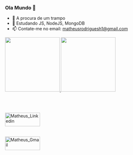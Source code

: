 ### Ola Mundo 👋

- 🔭 A procura de um trampo
- 🌱 Estudando JS, NodeJS, MongoDB
- 📫 Contate-me no email: matheusrodriguesh1@gmail.com


<div>
  <a href="https://github.com/matheusjk">
  <img height="180em" src="https://github-readme-stats.vercel.app/api?username=matheusjk&show_icons=true&theme=react&include_all_commits=true&count_private=true"/>
  <img height="180em" src="https://github-readme-stats.vercel.app/api/top-langs/?username=matheusjk&layout=compact&langs_count=16&theme=react"/>
</div>
  
<div style="display: inline_block"><br>
<!--   <img align="center" alt="Matheus_Python" height="45" width="115" src="https://img.shields.io/badge/Python-3776AB?style=for-the-badge&logo=python&logoColor=white">
  
  <img align="center" alt="Matheus_Python" height="40" width="115" src="https://img.shields.io/badge/Python-14354C?style=for-the-badge&logo=python&logoColor=white">
  
  <img align="center" alt="Matheus_JS" height="45" width="115" src="https://img.shields.io/badge/JavaScript-F7DF1E?style=for-the-badge&logo=javascript&logoColor=black">
   
  
  <img align="center" alt="Matheus_Flask" height="45" width="115" src="https://img.shields.io/badge/Flask-000000?style=for-the-badge&logo=flask&logoColor=white">
  
  
  <img align="center" alt="Matheus_MySQL" height="45" width="115" src="https://img.shields.io/badge/MySQL-00000F?style=for-the-badge&logo=mysql&logoColor=white">
  
  
  <img align="center" alt="Matheus_JQuery" height="45" width="115" src="https://img.shields.io/badge/jQuery-0769AD?style=for-the-badge&logo=jquery&logoColor=white">
  
  
  <img align="center" alt="Matheus_Bootstrap" height="45" width="115" src="https://img.shields.io/badge/Bootstrap-563D7C?style=for-the-badge&logo=bootstrap&logoColor=white">
  
  
  <img align="center" alt="Matheus_MongoDB" height="45" width="115" src="https://img.shields.io/badge/MongoDB-4EA94B?style=for-the-badge&logo=mongodb&logoColor=white">
  
  
  <img align="center" alt="Matheus_LinuxMint" style="padding-bottom:20px" height="45" width="115" src="https://img.shields.io/badge/Linux_Mint-87CF3E?style=for-the-badge&logo=linux-mint&logoColor=white">
  
  <img align="center" alt="Matheus_Ubuntu" style="padding-top:20px" height="45" width="115" src="https://img.shields.io/badge/Ubuntu-E95420?style=for-the-badge&logo=ubuntu&logoColor=white"> -->
  

  <img align="center" alt="Matheus_Arduino" style="padding-top:20px" height="45" width="115" src="https://cdn.jsdelivr.net/gh/devicons/devicon/icons/arduino/arduino-plain-wordmark.svg">
  
  <img align="center" alt="Matheus_Bootstrap" style="padding-top:20px" height="45" width="115" src="https://cdn.jsdelivr.net/gh/devicons/devicon/icons/bootstrap/bootstrap-original.svg">
  
  <img align="center" alt="Matheus_HTML" style="padding-top:20px" height="45" width="115" src="https://cdn.jsdelivr.net/gh/devicons/devicon/icons/html5/html5-original.svg">
  
  <img align="center" alt="Matheus_CSS" style="padding-top:20px" height="45" width="115" src="https://cdn.jsdelivr.net/gh/devicons/devicon/icons/css3/css3-original.svg">
  
  <img align="center" alt="Matheus_Flask" style="padding-top:20px" height="45" width="115" src="https://cdn.jsdelivr.net/gh/devicons/devicon/icons/flask/flask-original.svg">
  
  <img align="center" alt="Matheus_JS" style="padding-top:20px" height="45" width="115" src="https://cdn.jsdelivr.net/gh/devicons/devicon/icons/javascript/javascript-original.svg">
  
  
   <img align="center" alt="Matheus_JQuery" style="padding-top:20px" height="45" width="115" src="https://cdn.jsdelivr.net/gh/devicons/devicon/icons/jquery/jquery-plain-wordmark.svg">
  
  
  <img align="center" alt="Matheus_Linux" style="padding-top:20px" height="45" width="115" src="https://cdn.jsdelivr.net/gh/devicons/devicon/icons/linux/linux-original.svg">
 
  <img align="center" alt="Matheus_Linux" style="padding-top:20px" height="45" width="115" src="https://cdn.jsdelivr.net/gh/devicons/devicon/icons/mongodb/mongodb-original.svg">
  
  
  <img align="center" alt="Matheus_MySQL" style="padding-top:20px" height="45" width="115" src="https://cdn.jsdelivr.net/gh/devicons/devicon/icons/mysql/mysql-original.svg">
  
  
  <img align="center" alt="Matheus_NPM" style="padding-top:20px" height="45" width="115" src="https://cdn.jsdelivr.net/gh/devicons/devicon/icons/npm/npm-original-wordmark.svg">
  
  
  <img align="center" alt="Matheus_nodeJS" style="padding-top:20px" height="45" width="115" src="https://cdn.jsdelivr.net/gh/devicons/devicon/icons/nodejs/nodejs-original.svg">
  
  
   <img align="center" alt="Matheus_Python" style="padding-top:20px" height="45" width="115" src="https://cdn.jsdelivr.net/gh/devicons/devicon/icons/python/python-original.svg">
  
  
   <img align="center" alt="Matheus_SQLAlchemy" style="padding-top:20px" height="45" width="115" src="https://cdn.jsdelivr.net/gh/devicons/devicon/icons/sqlalchemy/sqlalchemy-original.svg">
  
  
<!--   https://cdn.jsdelivr.net/gh/devicons/devicon/icons/jquery/jquery-plain-wordmark.svg -->
  
  
  ##
  
  
    
  
 <a href="https://www.linkedin.com/in/matheus-hil%C3%A1rio-ba54a115b/" target="_blank"> <img align="center" alt="Matheus_Linkedin" style="padding-top:20px" height="45" width="115" src="https://img.shields.io/badge/LinkedIn-0077B5?style=for-the-badge&logo=linkedin&logoColor=white"></a>
  
    
  
  <a href="malito:matheusrodriguesh1@gmail.com" target="_blank"><img align="center" alt="Matheus_Gmail" style="padding-top:20px" height="45" width="115" src="https://img.shields.io/badge/Gmail-D14836?style=for-the-badge&logo=gmail&logoColor=white"> </a>
  
  
</div>
  
